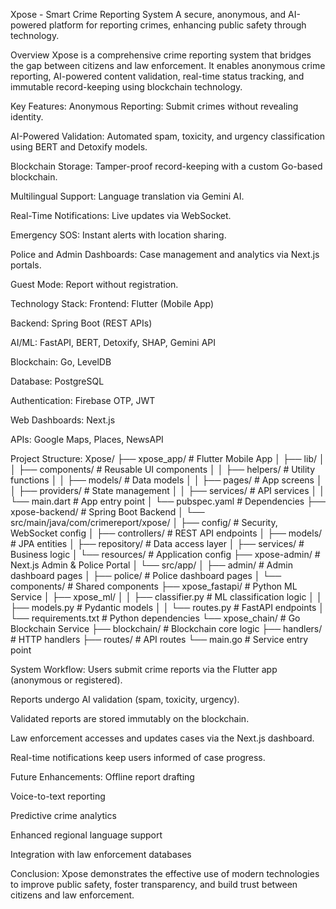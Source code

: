 Xpose - Smart Crime Reporting System
A secure, anonymous, and AI-powered platform for reporting crimes, enhancing public safety through technology.

Overview
Xpose is a comprehensive crime reporting system that bridges the gap between citizens and law enforcement. 
It enables anonymous crime reporting, AI-powered content validation, real-time status tracking, and immutable record-keeping using blockchain technology.

Key Features:
  Anonymous Reporting: Submit crimes without revealing identity.

  AI-Powered Validation: Automated spam, toxicity, and urgency classification using BERT and Detoxify models.
  
  Blockchain Storage: Tamper-proof record-keeping with a custom Go-based blockchain.
  
  Multilingual Support: Language translation via Gemini AI.
  
  Real-Time Notifications: Live updates via WebSocket.
  
  Emergency SOS: Instant alerts with location sharing.
  
  Police and Admin Dashboards: Case management and analytics via Next.js portals.
  
  Guest Mode: Report without registration.

Technology Stack:
  Frontend: Flutter (Mobile App)
  
  Backend: Spring Boot (REST APIs)
  
  AI/ML: FastAPI, BERT, Detoxify, SHAP, Gemini API
  
  Blockchain: Go, LevelDB
  
  Database: PostgreSQL
  
  Authentication: Firebase OTP, JWT
  
  Web Dashboards: Next.js
  
  APIs: Google Maps, Places, NewsAPI

Project Structure:
  Xpose/
  ├── xpose_app/                 # Flutter Mobile App
  │   ├── lib/
  │   │   ├── components/        # Reusable UI components
  │   │   ├── helpers/           # Utility functions
  │   │   ├── models/            # Data models
  │   │   ├── pages/             # App screens
  │   │   ├── providers/         # State management
  │   │   ├── services/          # API services
  │   │   └── main.dart          # App entry point
  │   └── pubspec.yaml           # Dependencies
  ├── xpose-backend/             # Spring Boot Backend
  │   └── src/main/java/com/crimereport/xpose/
  │       ├── config/            # Security, WebSocket config
  │       ├── controllers/       # REST API endpoints
  │       ├── models/            # JPA entities
  │       ├── repository/        # Data access layer
  │       ├── services/          # Business logic
  │       └── resources/         # Application config
  ├── xpose-admin/               # Next.js Admin & Police Portal
  │   └── src/app/
  │       ├── admin/             # Admin dashboard pages
  │       ├── police/            # Police dashboard pages
  │       └── components/        # Shared components
  ├── xpose_fastapi/             # Python ML Service
  │   ├── xpose_ml/
  │   │   ├── classifier.py      # ML classification logic
  │   │   ├── models.py          # Pydantic models
  │   │   └── routes.py          # FastAPI endpoints
  │   └── requirements.txt       # Python dependencies
  └── xpose_chain/               # Go Blockchain Service
      ├── blockchain/            # Blockchain core logic
      ├── handlers/              # HTTP handlers
      ├── routes/                # API routes
      └── main.go                # Service entry point

    
System Workflow:
  Users submit crime reports via the Flutter app (anonymous or registered).
  
  Reports undergo AI validation (spam, toxicity, urgency).
  
  Validated reports are stored immutably on the blockchain.
  
  Law enforcement accesses and updates cases via the Next.js dashboard.
  
  Real-time notifications keep users informed of case progress.

Future Enhancements:
  Offline report drafting
  
  Voice-to-text reporting
  
  Predictive crime analytics
  
  Enhanced regional language support
  
  Integration with law enforcement databases

Conclusion:
Xpose demonstrates the effective use of modern technologies to improve public safety, foster transparency, and build trust between citizens and law enforcement.

